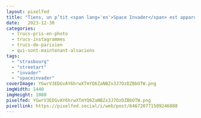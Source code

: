 ```yaml
---
layout: pixelfed
title: "Tiens, un p’tit <span lang='en'>Space Invader</span> est apparu à côté de chez Philibert 😎 #Strasbourg #StreetArt"
date:   2023-12-30
categories: 
  - trucs-pris-en-photo
  - trucs-instagrammes
  - trucs-de-parisien
  - qui-sont-maintenant-alsaciens
tags: 
  - "strasbourg"
  - "streetart"
  - "invader"
  - "spaceinvader"
coverImage: YGwrV3EDGvAY6hrwXTmYQ6ZaNBZx3J7OzDZBbOTW.png
imgWidth: 1440
imgHeight: 1080
pixelfed: YGwrV3EDGvAY6hrwXTmYQ6ZaNBZx3J7OzDZBbOTW.png
pixellink: https://pixelfed.social/i/web/post/646720771509246088
---
```

